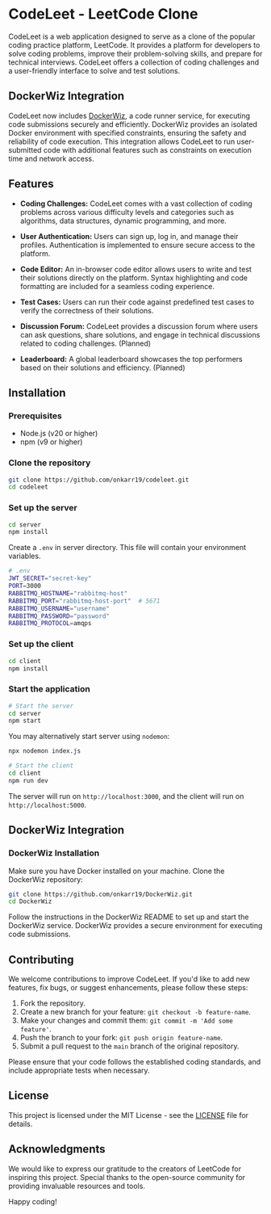 # CodeLeet - LeetCode Clone

CodeLeet is a web application designed to serve as a clone of the popular coding practice platform, LeetCode. It provides a platform for developers to solve coding problems, improve their problem-solving skills, and prepare for technical interviews. CodeLeet offers a collection of coding challenges and a user-friendly interface to solve and test solutions.

## DockerWiz Integration

CodeLeet now includes [DockerWiz](https://github.com/onkarr19/DockerWiz.git), a code runner service, for executing code submissions securely and efficiently. DockerWiz provides an isolated Docker environment with specified constraints, ensuring the safety and reliability of code execution. This integration allows CodeLeet to run user-submitted code with additional features such as constraints on execution time and network access.

## Features

- **Coding Challenges:** CodeLeet comes with a vast collection of coding problems across various difficulty levels and categories such as algorithms, data structures, dynamic programming, and more.

- **User Authentication:** Users can sign up, log in, and manage their profiles. Authentication is implemented to ensure secure access to the platform.

- **Code Editor:** An in-browser code editor allows users to write and test their solutions directly on the platform. Syntax highlighting and code formatting are included for a seamless coding experience.

- **Test Cases:** Users can run their code against predefined test cases to verify the correctness of their solutions.

- **Discussion Forum:** CodeLeet provides a discussion forum where users can ask questions, share solutions, and engage in technical discussions related to coding challenges. (Planned)

- **Leaderboard:** A global leaderboard showcases the top performers based on their solutions and efficiency. (Planned)

## Installation

### Prerequisites

- Node.js (v20 or higher)
- npm (v9 or higher)

### Clone the repository

```bash
git clone https://github.com/onkarr19/codeleet.git
cd codeleet
```

### Set up the server

```bash
cd server
npm install
```
Create a `.env` in server directory. This file will contain your environment variables.

```bash
# .env
JWT_SECRET="secret-key"
PORT=3000
RABBITMQ_HOSTNAME="rabbitmq-host"
RABBITMQ_PORT="rabbitmq-host-port"  # 5671
RABBITMQ_USERNAME="username"
RABBITMQ_PASSWORD="password"
RABBITMQ_PROTOCOL=amqps
```

### Set up the client

```bash
cd client
npm install
```

### Start the application

```bash
# Start the server
cd server
npm start
```

You may alternatively start server using `nodemon`: 
```bash
npx nodemon index.js
```
```bash
# Start the client
cd client
npm run dev
```

The server will run on `http://localhost:3000`, and the client will run on `http://localhost:5000`.

## DockerWiz Integration

### DockerWiz Installation
Make sure you have Docker installed on your machine.
Clone the DockerWiz repository:

```bash
git clone https://github.com/onkarr19/DockerWiz.git
cd DockerWiz
```

Follow the instructions in the DockerWiz README to set up and start the DockerWiz service. DockerWiz provides a secure environment for executing code submissions.

## Contributing

We welcome contributions to improve CodeLeet. If you'd like to add new features, fix bugs, or suggest enhancements, please follow these steps:

1. Fork the repository.
2. Create a new branch for your feature: `git checkout -b feature-name`.
3. Make your changes and commit them: `git commit -m 'Add some feature'`.
4. Push the branch to your fork: `git push origin feature-name`.
5. Submit a pull request to the `main` branch of the original repository.

Please ensure that your code follows the established coding standards, and include appropriate tests when necessary.

## License

This project is licensed under the MIT License - see the [LICENSE](LICENSE) file for details.

## Acknowledgments

We would like to express our gratitude to the creators of LeetCode for inspiring this project. Special thanks to the open-source community for providing invaluable resources and tools.

Happy coding!
